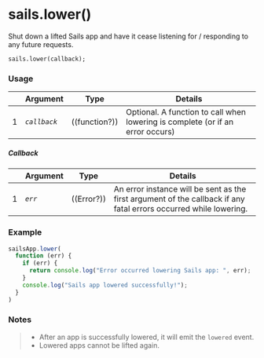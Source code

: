 # sails.lower()

Shut down a lifted Sails app and have it cease listening for / responding to any future requests.



```usage
sails.lower(callback);
```


### Usage

|   |          Argument           | Type                | Details
|---| --------------------------- | ------------------- | -----------
| 1 |        _`callback`_         | ((function?))       | Optional. A function to call when lowering is complete (or if an error occurs)

##### Callback

|   | Argument  | Type         | Details |
|---|-----------|:------------:|---------|
| 1 | _`err`_     | ((Error?))   | An error instance will be sent as the first argument of the callback if any fatal errors occurred while lowering.


### Example

```javascript
sailsApp.lower(
  function (err) {
    if (err) {
      return console.log("Error occurred lowering Sails app: ", err);
    }
    console.log("Sails app lowered successfully!");
  }
)
```

### Notes
> + After an app is successfully lowered, it will emit the `lowered` event.
> + Lowered apps cannot be lifted again.

<docmeta name="displayName" value="sails.lower()">
<docmeta name="pageType" value="method">

